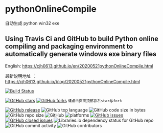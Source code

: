 # pythonOnlineCompile
自动生成 python win32 exe

## Using Travis Ci and GitHub to build Python online compiling and packaging environment to automatically generate windows exe binary files

English: https://cjh0613.github.io/en/20200521pythonOnlineCompile.html

最新说明地址 ：https://cjh0613.github.io/blog/20200521pythonOnlineCompile.html

[![Build Status](https://travis-ci.org/cjh0613/pythonOnlineCompile.svg?branch=master)](https://travis-ci.org/cjh0613/pythonOnlineCompile)

[![GitHub stars](https://img.shields.io/github/stars/cjh0613/pythonOnlineCompile.svg?style=social)](https://github.com/cjh0613/pythonOnlineCompile/stargazers)     [![GitHub forks](https://img.shields.io/github/forks/cjh0613/pythonOnlineCompile.svg?style=social)](https://github.com/cjh0613/pythonOnlineCompile/network/members)  `请点击页面顶部靠右star与fork`

[![GitHub release](https://img.shields.io/github/release/cjh0613/pythonOnlineCompile.svg?label=%E7%89%88%E6%9C%AC)](https://github.com/cjh0613/pythonOnlineCompile/releases/tag/)   ![GitHub top language](https://img.shields.io/github/languages/top/cjh0613/pythonOnlineCompile.svg)  ![GitHub code size in bytes](https://img.shields.io/github/languages/code-size/cjh0613/pythonOnlineCompile.svg)  ![GitHub repo size](https://img.shields.io/github/repo-size/cjh0613/pythonOnlineCompile.svg) ![GitHub](https://img.shields.io/github/license/cjh0613/pythonOnlineCompile.svg) ![platforms](https://img.shields.io/badge/platform-win32%20%7C%20win64%20%7C%20linux%20%7C%20osx-brightgreen.svg)     [![GitHub issues](https://img.shields.io/github/issues/cjh0613/pythonOnlineCompile.svg)](https://github.com/cjh0613/pythonOnlineCompile/issues)  [![GitHub closed issues](https://img.shields.io/github/issues-closed/cjh0613/pythonOnlineCompile.svg)](https://github.com/cjh0613/pythonOnlineCompile/issues?q=is%3Aissue+is%3Aclosed) ![Libraries.io dependency status for GitHub repo](https://img.shields.io/librariesio/github/cjh0613/pythonOnlineCompile.svg)   ![GitHub commit activity](https://img.shields.io/github/commit-activity/m/cjh0613/pythonOnlineCompile.svg)  ![GitHub contributors](https://img.shields.io/github/contributors/cjh0613/pythonOnlineCompile.svg)
